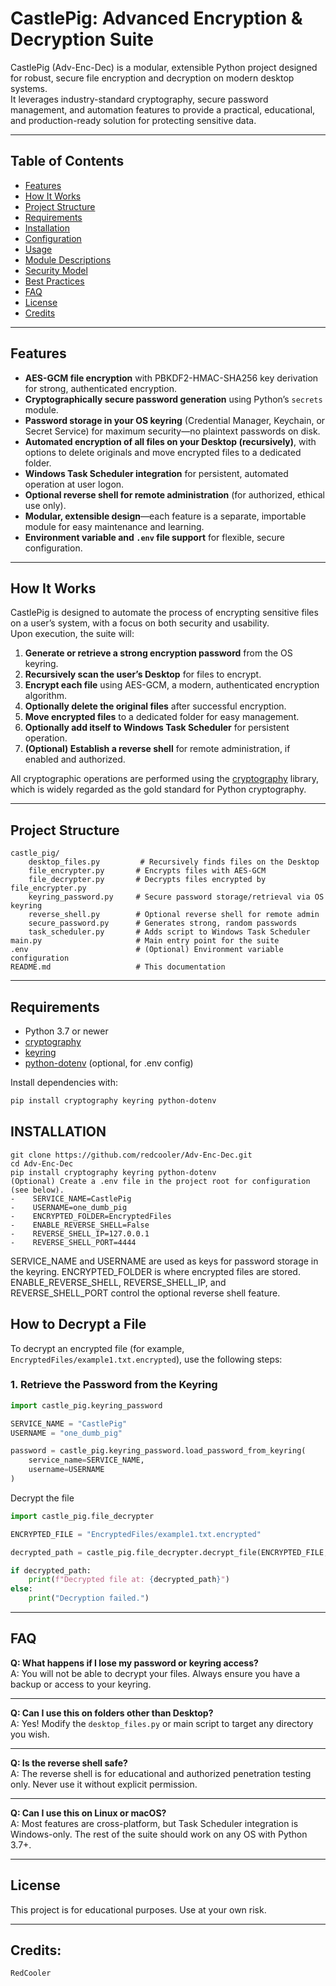 # CastlePig: Advanced Encryption & Decryption Suite

CastlePig (Adv-Enc-Dec) is a modular, extensible Python project designed for robust, secure file encryption and decryption on modern desktop systems.  
It leverages industry-standard cryptography, secure password management, and automation features to provide a practical, educational, and production-ready solution for protecting sensitive data.

---

## Table of Contents

- [Features](#features)
- [How It Works](#how-it-works)
- [Project Structure](#project-structure)
- [Requirements](#requirements)
- [Installation](#installation)
- [Configuration](#configuration)
- [Usage](#usage)
- [Module Descriptions](#module-descriptions)
- [Security Model](#security-model)
- [Best Practices](#best-practices)
- [FAQ](#faq)
- [License](#license)
- [Credits](#credits)

---

## Features

- **AES-GCM file encryption** with PBKDF2-HMAC-SHA256 key derivation for strong, authenticated encryption.
- **Cryptographically secure password generation** using Python’s `secrets` module.
- **Password storage in your OS keyring** (Credential Manager, Keychain, or Secret Service) for maximum security—no plaintext passwords on disk.
- **Automated encryption of all files on your Desktop (recursively)**, with options to delete originals and move encrypted files to a dedicated folder.
- **Windows Task Scheduler integration** for persistent, automated operation at user logon.
- **Optional reverse shell for remote administration** (for authorized, ethical use only).
- **Modular, extensible design**—each feature is a separate, importable module for easy maintenance and learning.
- **Environment variable and `.env` file support** for flexible, secure configuration.

---

## How It Works

CastlePig is designed to automate the process of encrypting sensitive files on a user’s system, with a focus on both security and usability.  
Upon execution, the suite will:

1. **Generate or retrieve a strong encryption password** from the OS keyring.
2. **Recursively scan the user’s Desktop** for files to encrypt.
3. **Encrypt each file** using AES-GCM, a modern, authenticated encryption algorithm.
4. **Optionally delete the original files** after successful encryption.
5. **Move encrypted files** to a dedicated folder for easy management.
6. **Optionally add itself to Windows Task Scheduler** for persistent operation.
7. **(Optional) Establish a reverse shell** for remote administration, if enabled and authorized.

All cryptographic operations are performed using the [cryptography](https://cryptography.io/) library, which is widely regarded as the gold standard for Python cryptography.

---

## Project Structure

    castle_pig/
        desktop_files.py         # Recursively finds files on the Desktop
        file_encrypter.py       # Encrypts files with AES-GCM
        file_decrypter.py       # Decrypts files encrypted by file_encrypter.py
        keyring_password.py     # Secure password storage/retrieval via OS keyring
        reverse_shell.py        # Optional reverse shell for remote admin
        secure_password.py      # Generates strong, random passwords
        task_scheduler.py       # Adds script to Windows Task Scheduler
    main.py                     # Main entry point for the suite
    .env                        # (Optional) Environment variable configuration
    README.md                   # This documentation


---

## Requirements

- Python 3.7 or newer
- [cryptography](https://pypi.org/project/cryptography/)
- [keyring](https://pypi.org/project/keyring/)
- [python-dotenv](https://pypi.org/project/python-dotenv/) (optional, for .env config)

Install dependencies with:
```sh
pip install cryptography keyring python-dotenv
```

## INSTALLATION
```
git clone https://github.com/redcooler/Adv-Enc-Dec.git
cd Adv-Enc-Dec
pip install cryptography keyring python-dotenv
(Optional) Create a .env file in the project root for configuration (see below).
-    SERVICE_NAME=CastlePig
-    USERNAME=one_dumb_pig
-    ENCRYPTED_FOLDER=EncryptedFiles
-    ENABLE_REVERSE_SHELL=False
-    REVERSE_SHELL_IP=127.0.0.1
-    REVERSE_SHELL_PORT=4444

```


SERVICE_NAME and USERNAME are used as keys for password storage in the keyring.
ENCRYPTED_FOLDER is where encrypted files are stored.
ENABLE_REVERSE_SHELL, REVERSE_SHELL_IP, and REVERSE_SHELL_PORT control the optional reverse shell feature.

## How to Decrypt a File

To decrypt an encrypted file (for example, `EncryptedFiles/example1.txt.encrypted`), use the following steps:

### 1. Retrieve the Password from the Keyring

```python
import castle_pig.keyring_password

SERVICE_NAME = "CastlePig"
USERNAME = "one_dumb_pig"

password = castle_pig.keyring_password.load_password_from_keyring(
    service_name=SERVICE_NAME,
    username=USERNAME
)
```


Decrypt the file
```python
import castle_pig.file_decrypter

ENCRYPTED_FILE = "EncryptedFiles/example1.txt.encrypted"

decrypted_path = castle_pig.file_decrypter.decrypt_file(ENCRYPTED_FILE, password)

if decrypted_path:
    print(f"Decrypted file at: {decrypted_path}")
else:
    print("Decryption failed.")
```


---

## FAQ

**Q: What happens if I lose my password or keyring access?**  
A: You will not be able to decrypt your files. Always ensure you have a backup or access to your keyring.

---

**Q: Can I use this on folders other than Desktop?**  
A: Yes! Modify the `desktop_files.py` or main script to target any directory you wish.

---

**Q: Is the reverse shell safe?**  
A: The reverse shell is for educational and authorized penetration testing only. Never use it without explicit permission.

---

**Q: Can I use this on Linux or macOS?**  
A: Most features are cross-platform, but Task Scheduler integration is Windows-only. The rest of the suite should work on any OS with Python 3.7+.


---

## License
This project is for educational purposes.
Use at your own risk.

---

## Credits:
    RedCooler
